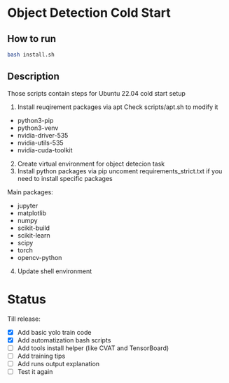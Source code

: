 # Object Detection Cold Start

## How to run

```sh
bash install.sh
```

## Description

Those scripts contain steps for Ubuntu 22.04 cold start setup

1. Install reuqirement packages via apt
Check scripts/apt.sh to modify it
- python3-pip
- python3-venv
- nvidia-driver-535
- nvidia-utils-535
- nvidia-cuda-toolkit

2. Create virtual environment for object detecion task
3. Install python packages via pip
uncoment requirements_strict.txt if you need to install specific packages

Main packages:
- jupyter
- matplotlib
- numpy
- scikit-build
- scikit-learn
- scipy
- torch
- opencv-python


4. Update shell environment

# Status

Till release:
- [x] Add basic yolo train code
- [x] Add automatization bash scripts
- [ ] Add tools install helper (like CVAT and TensorBoard)
- [ ] Add training tips
- [ ] Add runs output explanation
- [ ] Test it again
